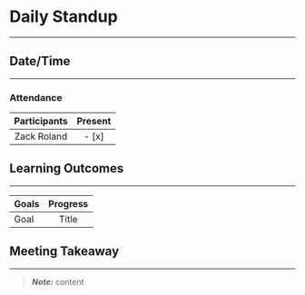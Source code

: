 # Daily Standup
---
## Date/Time
---
### Attendance
| Participants | Present |
| :---: | :---: |
| Zack Roland | - [x] |

## Learning Outcomes
---
| Goals | Progress |
| :--- | :---: |
| Goal | Title |
## Meeting Takeaway
---
> **_Note:_** content